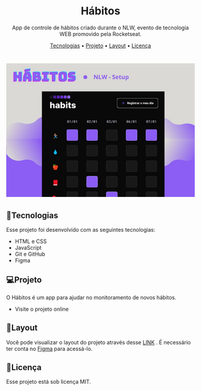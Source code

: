 <h1 align="center">Hábitos</h1>
<p align="center">App de controle de hábitos criado durante o NLW, evento de tecnologia WEB promovido pela Rocketseat.</p>

<p align="center">
 <a href="#Tecnologias">Tecnologias</a> • 
 <a href="#Projeto">Projeto</a> • 
 <a href="#Layout">Layout</a> • 
 <a href="#Licença">Licença</a>
</p>

<h1 align="center">
  <img alt="Hábitos" title="#Hábitos" src="./assets/habits.jpg"/>
</h1>

<h2>🚀Tecnologias</h2>
<p> Esse projeto foi desenvolvido com as seguintes tecnologias:
<ul>
  <li> HTML e CSS</li>
  <li> JavaScript</li>
  <li> Git e GitHub</li>
  <li> Figma</li>
  </ul>
</p>

<h2>💻Projeto</h2>
<p>O Hábitos é um app para ajudar no monitoramento de novos hábitos.
<ul>
  <li>
    <a hrf="https://luisa-maia.github.io/app-habits/"> Visite o projeto online</a>
  </li>
</ul>
</p>

<h2>🔖Layout</h2>
<p>Você pode visualizar o layout do projeto através desse 
  <a href="https://www.figma.com/community/file/1195327109778210238">LINK</a>
  . É necessário ter conta no
  <a href="https://figma.com">Figma</a>
  para acessá-lo.
</p>

<h2>📝Licença</h2>
<p>Esse projeto está sob licença MIT.</p>
